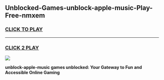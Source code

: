 
## Unblocked-Games-unblock-apple-music-Play-Free-nmxem
<h3>
<a href="https://premium76.site?title=unblock-apple-music&ref=18A1">CLICK TO PLAY</a></h3>
<hr>

<h3>
<a href="https://premium76.site?title=unblock-apple-music&ref=18A1">CLICK 2 PLAY</a>
  
</h3>

<a href="https://premium76.site?title=unblock-apple-music&ref=18A1"><img src="https://clearcache.store/games.png"></a>


**unblock-apple-music games unblocked: Your Gateway to Fun and Accessible Online Gaming**
